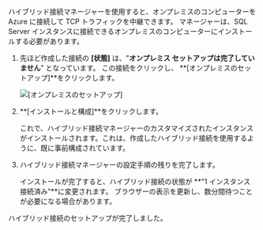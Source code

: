 
ハイブリッド接続マネージャーを使用すると、オンプレミスのコンピューターを Azure に接続して TCP トラフィックを中継できます。 マネージャーは、SQL Server インスタンスに接続できるオンプレミスのコンピューターにインストールする必要があります。

1. 先ほど作成した接続の **[状態]** は、"**オンプレミス セットアップは完了していません**" となっています。 この接続をクリックし、 **[オンプレミスのセットアップ]**をクリックします。
   
    ![[オンプレミスのセットアップ]](./media/hybrid-connections-install-connection-manager/5-1.png)
2. **[インストールと構成]**をクリックします。
   
    これで、ハイブリッド接続マネージャーのカスタマイズされたインスタンスがインストールされます。これは、作成したハイブリッド接続を使用するように、既に事前構成されています。
3. ハイブリッド接続マネージャーの設定手順の残りを完了します。
   
    インストールが完了すると、ハイブリッド接続の状態が **"1 インスタンス接続済み"**に変更されます。 ブラウザーの表示を更新し、数分間待つことが必要になる場合があります。 

ハイブリッド接続のセットアップが完了しました。



<!--HONumber=Jan17_HO3-->



